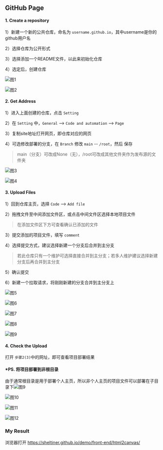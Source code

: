 ## GitHub Page

#### 1. Create a repository

1）新建一个新的公共仓库，命名为 `username.github.io`，其中username是你的github用户名

2）选择仓库为公开形式

3）选择添加一个README文件，以此来初始化仓库

4）选定后，创建仓库

![图1](D:/Study/%E5%AD%A6%E4%B9%A0%E7%AC%94%E8%AE%B0/github%20page/%E5%9B%BE1.jpg)

![图2](D:/Study/%E5%AD%A6%E4%B9%A0%E7%AC%94%E8%AE%B0/github%20page/%E5%9B%BE2.jpg)





#### 2. Get Address

1）进入上面创建的仓库，点击 `Setting`

2）在 `Setting` 中，`General` -->  `Code and automation` -->  `Page`

3）复制site地址打开网页，即仓库对应的网页

4）可选修改部署的分支，在 `Branch` 修改 `main` -- `/root`，然后 保存

> main（分支）可改成None（无），/root可改成其他文件夹作为发布源的文件夹

![图3](D:/Study/%E5%AD%A6%E4%B9%A0%E7%AC%94%E8%AE%B0/github%20page/%E5%9B%BE3.jpg)



![图4](D:/Study/%E5%AD%A6%E4%B9%A0%E7%AC%94%E8%AE%B0/github%20page/%E5%9B%BE4.jpg)





#### 3. Upload Files

1）回到仓库主页，选择 `Code` --> `Add file`

2）拖拽文件至中间添加文件区，或点击中间文件区选择本地项目文件

> 在添加文件区下方可查看确认已添加的文件

3）提交添加的项目文件，填写 `comment`

4）选择提交方式，建议选择新建一个分支后合并到主分支

> 若此仓库只有一个维护可选择直接合并到主分支；若多人维护建议选择新建分支后再合并到主分支

5）确认提交

6）新建一个拉取请求，将刚刚新建的分支合并到主分支上

![图5](D:/Study/%E5%AD%A6%E4%B9%A0%E7%AC%94%E8%AE%B0/github%20page/%E5%9B%BE5.jpg)



![图6](D:/Study/%E5%AD%A6%E4%B9%A0%E7%AC%94%E8%AE%B0/github%20page/%E5%9B%BE6.jpg)



![图7](D:/Study/%E5%AD%A6%E4%B9%A0%E7%AC%94%E8%AE%B0/github%20page/%E5%9B%BE7.jpg)



![图8](D:/Study/%E5%AD%A6%E4%B9%A0%E7%AC%94%E8%AE%B0/github%20page/%E5%9B%BE8.jpg)



![图9](D:/Study/%E5%AD%A6%E4%B9%A0%E7%AC%94%E8%AE%B0/github%20page/%E5%9B%BE9.jpg)





#### 4. Check the Upload

打开 `步骤2(3)`中的网址，即可查看项目部署结果



#### *PS. 将项目部署到非根目录

由于通常根目录是用于部署个人主页，所以非个人主页的项目文件可以部署在子目录下![图9](D:/Study/%E5%AD%A6%E4%B9%A0%E7%AC%94%E8%AE%B0/%E6%96%B0%E5%BB%BA%E6%96%87%E4%BB%B6%E5%A4%B9/%E5%9B%BE9.png)



![图10](D:/Study/%E5%AD%A6%E4%B9%A0%E7%AC%94%E8%AE%B0/%E6%96%B0%E5%BB%BA%E6%96%87%E4%BB%B6%E5%A4%B9/%E5%9B%BE10.png)



![图11](D:/Study/%E5%AD%A6%E4%B9%A0%E7%AC%94%E8%AE%B0/%E6%96%B0%E5%BB%BA%E6%96%87%E4%BB%B6%E5%A4%B9/%E5%9B%BE11.png)



![图12](D:/Study/%E5%AD%A6%E4%B9%A0%E7%AC%94%E8%AE%B0/%E6%96%B0%E5%BB%BA%E6%96%87%E4%BB%B6%E5%A4%B9/%E5%9B%BE12.png)





### My Result

浏览器打开 https://sheltiner.github.io/demo/front-end/html2canvas/





